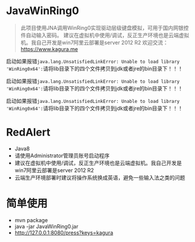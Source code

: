# JavaWinRing0

> 此项目使用JNA调用WinRing0实现驱动层级键盘模拟，可用于国内网银控件自动输入密码。
> 建议在虚拟机中使用/调试，反正生产环境也是云端虚拟机。我自己开发是win7阿里云部署是server 2012 R2
> 欢迎交流：https://www.kagura.me

启动如果报错`java.lang.UnsatisfiedLinkError: Unable to load library 'WinRing0x64':`请将lib目录下的四个文件拷贝到jdk或者jre的bin目录下！！！

启动如果报错`java.lang.UnsatisfiedLinkError: Unable to load library 'WinRing0x64':`请将lib目录下的四个文件拷贝到jdk或者jre的bin目录下！！！

启动如果报错`java.lang.UnsatisfiedLinkError: Unable to load library 'WinRing0x64':`请将lib目录下的四个文件拷贝到jdk或者jre的bin目录下！！！
# RedAlert
* Java8
* 请使用Administrator管理员账号启动程序
* 建议在虚拟机中使用/调试，反正生产环境也是云端虚拟机。我自己开发是win7阿里云部署是server 2012 R2
* 云端生产环境部署时建议将操作系统换成英语，避免一些输入法之类的问题
# 简单使用
* mvn package
* java -jar JavaWinRing0.jar
* http://127.0.0.1:8080/press?keys=kagura
